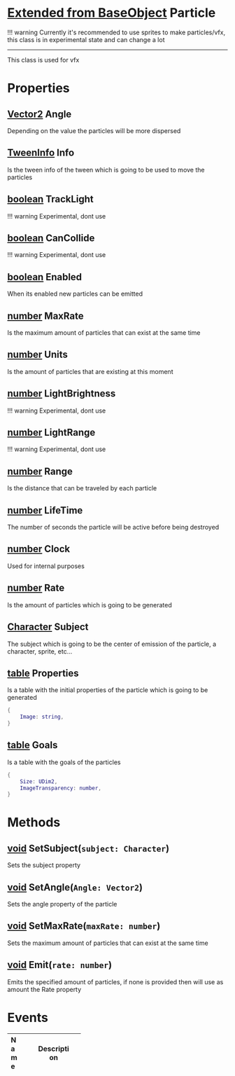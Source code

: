 # [Extended from BaseObject](BaseObject.md) Particle 
!!! warning 
  Currently it's recommended to use sprites to make particles/vfx, this class is in experimental state and can change a lot

  _____
  This class is used for vfx

	 
# Properties

## [Vector2](Vector2.md) Angle
Depending on the value the particles will be more dispersed
  
## [TweenInfo](TweenInfo.md) Info
Is the tween info of the tween which is going to be used to move the particles
  
## [boolean](boolean.md) TrackLight
!!! warning 
  	Experimental, dont use
  
## [boolean](boolean.md) CanCollide
!!! warning 
  	Experimental, dont use
  
## [boolean](boolean.md) Enabled
When its enabled new particles can be emitted
  
## [number](number.md) MaxRate
Is the maximum amount of particles that can exist at the same time
  
## [number](number.md) Units
Is the amount of particles that are existing at this moment
  
## [number](number.md) LightBrightness
!!! warning 
  	Experimental, dont use
  
## [number](number.md) LightRange
!!! warning 
  	Experimental, dont use

## [number](number.md) Range
Is the distance that can be traveled by each particle 
  
## [number](number.md) LifeTime
The number of seconds the particle will be active before being destroyed
  
## [number](number.md) Clock
Used for internal purposes
  
## [number](number.md) Rate
Is the amount of particles which is going to be generated
  
## [Character](Character.md) Subject
The subject which is going to be the center of emission of the particle, a character, sprite, etc...
  
## [table](table.md) Properties 
Is a table with the initial properties of the particle which is going to be generated
   
```lua
{
 	Image: string,
}
```
## [table](table.md) Goals 
Is a table with the goals of the particles
   
```lua
{
 	Size: UDim2,
	ImageTransparency: number,
}
```


# Methods

## [void](https://create.roblox.com/docs/scripting/luau/nil) SetSubject(`subject: Character`) 
 Sets the subject property
	
## [void](https://create.roblox.com/docs/scripting/luau/nil) SetAngle(`Angle: Vector2`) 
 Sets the angle property of the particle
	
## [void](https://create.roblox.com/docs/scripting/luau/nil) SetMaxRate(`maxRate: number`) 
 Sets the maximum amount of particles that can exist at the same time
	
## [void](https://create.roblox.com/docs/scripting/luau/nil) Emit(`rate: number`) 
 Emits the specified amount of particles, if none is provided then will use as amount the Rate property
	

# Events
|<div style="width:20%; max-size: 20%">Name</div>|<div style="width:80%; max-size: 80%">Description</div>|
|---|---|



